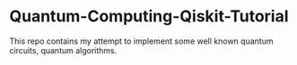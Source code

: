 # Quantum-Computing-Qiskit-Tutorial 
This repo contains my attempt to implement some well known quantum circuits, quantum algorithms. 
